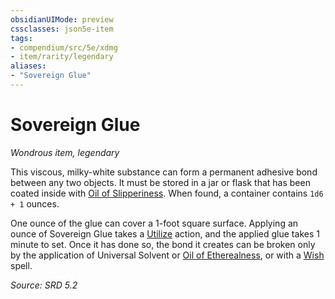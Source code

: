 ```yaml
---
obsidianUIMode: preview
cssclasses: json5e-item
tags:
- compendium/src/5e/xdmg
- item/rarity/legendary
aliases: 
- "Sovereign Glue"
---
```

# Sovereign Glue
*Wondrous item, legendary*  


This viscous, milky-white substance can form a permanent adhesive bond between any two objects. It must be stored in a jar or flask that has been coated inside with [Oil of Slipperiness](compendium/items/oil-of-slipperiness-xdmg.md). When found, a container contains `1d6 + 1` ounces.

One ounce of the glue can cover a 1-foot square surface. Applying an ounce of Sovereign Glue takes a [Utilize](rules/actions.md#Utilize) action, and the applied glue takes 1 minute to set. Once it has done so, the bond it creates can be broken only by the application of Universal Solvent or [Oil of Etherealness](compendium/items/oil-of-etherealness-xdmg.md), or with a [Wish](compendium/spells/wish-xphb.md) spell.

*Source: SRD 5.2*